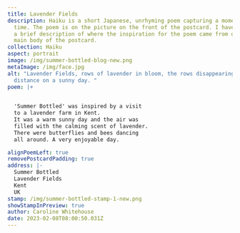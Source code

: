 ```yaml
---
title: Lavender Fields
description: Haiku is a short Japanese, unrhyming poem capturing a moment in
  time. The poem is on the picture on the front of the postcard. I have written
  a brief description of where the inspiration for the poem came from on the
  main body of the postcard.
collection: Haiku
aspect: portrait
image: /img/summer-bottled-blog-new.png
metaImage: /img/face.jpg
alt: "Lavender Fields, rows of lavender in bloom, the rows disappearing into the
  distance on a sunny day. "
poem: |+
  

  'Summer Bottled' was inspired by a visit 
  to a lavender farm in Kent. 
  It was a warm sunny day and the air was
  filled with the calming scent of lavender.
  There were butterflies and bees dancing
  all around. A very enjoyable day.

alignPoemLeft: true
removePostcardPadding: true
address: |-
  Summer Bottled
  Lavender Fields
  Kent 
  UK
stamp: /img/summer-bottled-stamp-1-new.png
showStampInPreview: true
author: Caroline Whitehouse
date: 2023-02-08T08:00:50.031Z
---
```

